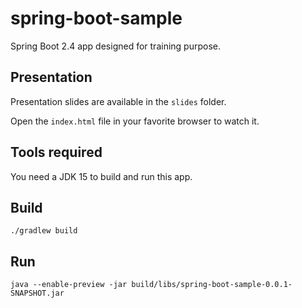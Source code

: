 # spring-boot-sample

Spring Boot 2.4 app designed for training purpose.

## Presentation

Presentation slides are available in the `slides` folder.

Open the `index.html` file in your favorite browser to watch it.

## Tools required

You need a JDK 15 to build and run this app.

## Build
```
./gradlew build
```

## Run
```
java --enable-preview -jar build/libs/spring-boot-sample-0.0.1-SNAPSHOT.jar
```
